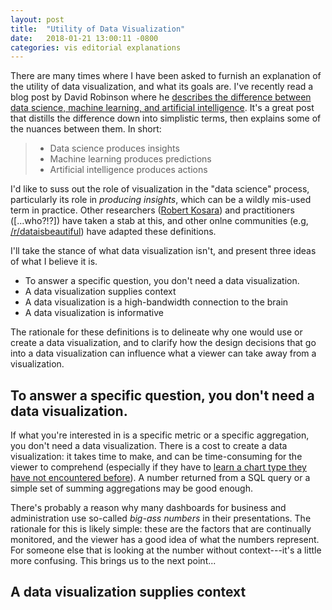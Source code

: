 ```yaml
---
layout: post
title:  "Utility of Data Visualization"
date:   2018-01-21 13:00:11 -0800
categories: vis editorial explanations
---
```


There are many times where I have been asked to furnish an explanation of the utility of data visualization, and what its goals are.  I've recently read a blog post by David Robinson where he [describes the difference between data science, machine learning, and artificial intelligence](http://varianceexplained.org/r/ds-ml-ai/).  It's a great post that distills the difference down into simplistic terms, then explains some of the nuances between them.  In short:

> * Data science produces insights
> * Machine learning produces predictions
> * Artificial intelligence produces actions

I'd like to suss out the role of visualization in the "data science" process, particularly its role in *producing insights*, which can be a wildly mis-used term in practice.  Other researchers ([Robert Kosara](https://eagereyes.org/criticism/definition-of-visualization)) and practitioners ([...who?!?]) have taken a stab at this, and other onlne communities (e.g, [/r/dataisbeautiful](https://www.reddit.com/r/dataisbeautiful/wiki/index#wiki_what_is_a_data_visualization.3F)) have adapted these definitions.  

I'll take the stance of what data visualization isn't, and present three ideas of what I believe it is.  

* To answer a specific question, you don't need a data visualization.
* A data visualization supplies context
* A data visualization is a high-bandwidth connection to the brain
* A data visualization is informative

The rationale for these definitions is to delineate why one would use or create a data visualization, and to clarify how the design decisions that go into a data visualization can influence what a viewer can take away from a visualization.

## To answer a specific question, you don't need a data visualization.

If what you're interested in is a specific metric or a specific aggregation, you don't need a data visualization.  There is a cost to create a data visualization: it takes time to make, and can be time-consuming for the viewer to comprehend (especially if they have to [learn a chart type they have not encountered before](##link???)).  A number returned from a SQL query or a simple set of summing aggregations may be good enough.

There's probably a reason why many dashboards for business and administration use so-called *big-ass numbers* in their presentations.  The rationale for this is likely simple: these are the factors that are continually monitored, and the viewer has a good idea of what the numbers represent.  For someone else that is looking at the number without context---it's a little more confusing.  This brings us to the next point...

## A data visualization supplies context

  
